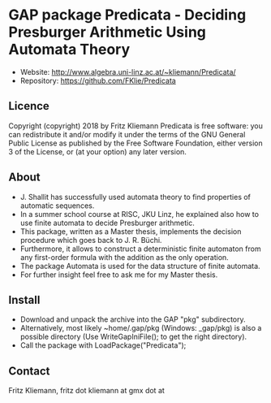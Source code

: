 # GAP package Predicata - Deciding Presburger Arithmetic Using Automata Theory

* Website: http://www.algebra.uni-linz.ac.at/~kliemann/Predicata/
* Repository: https://github.com/FKlie/Predicata

## Licence
Copyright (copyright) 2018 by Fritz Kliemann
Predicata is free software: you can redistribute it and/or modify it under the terms of the GNU General Public License as published by the Free Software Foundation, 
either version 3 of the License, or (at your option) any later version.

## About
* J. Shallit has successfully used automata theory to find properties of automatic sequences. 
* In a summer school course at RISC, JKU Linz, he explained also how to use finite automata to decide Presburger arithmetic.
* This package, written as a Master thesis, implements the decision procedure which goes back to J. R. Büchi.
* Furthermore, it allows to construct a deterministic finite automaton from any first-order formula with the addition as the only operation.
* The package Automata is used for the data structure of finite automata.
* For further insight feel free to ask me for my Master thesis.

## Install
* Download and unpack the archive into the GAP "pkg" subdirectory. 
* Alternatively, most likely ~home/.gap/pkg (Windows: _gap/pkg) is also a possible directory (Use WriteGapIniFile(); to get the right directory).
* Call the package with LoadPackage("Predicata");

## Contact
Fritz Kliemann, fritz dot kliemann at gmx dot at
